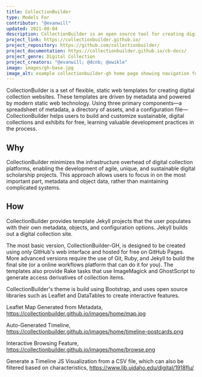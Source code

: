 ```yaml
---
title: CollectionBuilder
type: Models For
contributor: "@evanwill"
updated: 2021-08-04
description: CollectionBuilder is an open source tool for creating digital collection and exhibit websites that are driven by metadata and powered by modern static web technology.
project_link: https://collectionbuilder.github.io/ 
project_repository: https://github.com/collectionbuilder/ 
project_documentation: https://collectionbuilder.github.io/cb-docs/
project_genre: Digital Collection
project_creators: "@evanwill; @dcnb; @owikle"
image: images/gh-base.jpg
image_alt: example collectionbuilder-gh home page showing navigation features
---
```


CollectionBuilder is a set of flexible, static web templates for creating digital collection websites. These templates are driven by metadata and powered by modern static web technology. Using three primary components—a spreadsheet of metadata, a directory of assets, and a configuration file—CollectionBuilder helps users to build and customize sustainable, digital collections and exhibits for free, learning valuable development practices in the process.

## Why

CollectionBuilder minimizes the infrastructure overhead of digital collection platforms, enabling the development of agile, unique, and sustainable digital scholarship projects.
This approach allows users to focus in on the most important part, metadata and object data, rather than maintaining complicated systems. 

## How

CollectionBuilder provides template Jekyll projects that the user populates with their own metadata, objects, and configuration options. 
Jekyll builds out a digital collection site. 

The most basic version, CollectionBuilder-GH, is designed to be created using only GitHub's web interface and hosted for free on GitHub Pages. 
More advanced versions require the use of Git, Ruby, and Jekyll to build the final site (or a online workflows platform that can do it for you). 
The templates also provide Rake tasks that use ImageMagick and GhostScript to generate access derivatives of collection items. 

CollectionBuilder's theme is build using Bootstrap, and uses open source libraries such as Leaflet and DataTables to create interactive features.

Leaflet Map Generated from Metadata, https://collectionbuilder.github.io/images/home/map.jpg

Auto-Generated Timeline, https://collectionbuilder.github.io/images/home/timeline-postcards.png

Interactive Browsing Feature, https://collectionbuilder.github.io/images/home/browse.png 

Generate a Timeline JS Visualization from a CSV file, which can also be filtered based on characteristics, https://www.lib.uidaho.edu/digital/1918flu/
